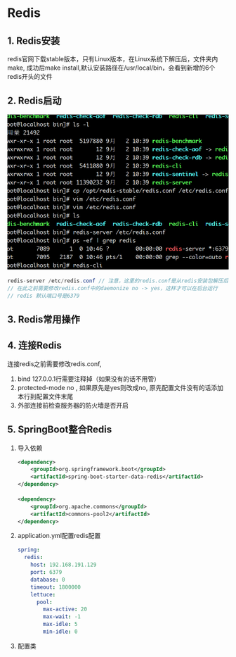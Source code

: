 # Redis

## 1. Redis安装

redis官网下载stable版本，只有Linux版本，在Linux系统下解压后，文件夹内make, 成功后make install,默认安装路径在/usr/local/bin，会看到新增的6个redis开头的文件

## 2. Redis启动

![image-20220902125604307](assets/image-20220902125604307-16621961501462.png)

```java
redis-server /etc/redis.conf // 注意，这里的redis.conf是从redis安装包解压后的文件夹中拷贝过来的
// 在此之前需要修改redis.conf中的daemonize no -> yes，这样才可以在后台运行
// redis 默认端口号是6379
```



## 3. Redis常用操作



## 4. 连接Redis

连接redis之前需要修改redis.conf,

1. bind 127.0.0.1行需要注释掉（如果没有的话不用管）
2. protected-mode no , 如果原先是yes则改成no, 原先配置文件没有的话添加本行到配置文件末尾
3. 外部连接前检查服务器的防火墙是否开启

## 5. SpringBoot整合Redis

1. 导入依赖

   ```xml
   <dependency>
       <groupId>org.springframework.boot</groupId>
       <artifactId>spring-boot-starter-data-redis</artifactId>
   </dependency>
   
   <dependency>
       <groupId>org.apache.commons</groupId>
       <artifactId>commons-pool2</artifactId>
   </dependency>
   ```

2. application.yml配置redis配置

   ```yaml
   spring:
     redis:
       host: 192.168.191.129
       port: 6379
       database: 0
       timeout: 1800000
       lettuce:
         pool:
           max-active: 20
           max-wait: -1
           max-idle: 5
           min-idle: 0
   ```

3. 配置类
